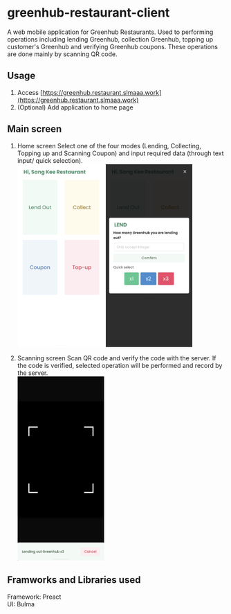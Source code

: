 # greenhub-restaurant-client

A web mobile application for Greenhub Restaurants. Used to performing operations including lending Greenhub, collection Greenhub, topping up customer's Greenhub and verifying Greenhub coupons. These operations are done mainly by scanning QR code.

## Usage

1. Access [https://greenhub.restaurant.slmaaa.work](https://greenhub.restaurant.slmaaa.work)
2. (Optional) Add application to home page

## Main screen

1.  Home screen
    Select one of the four modes (Lending, Collecting, Topping up and Scanning Coupon) and input required data (through text input/ quick selection).<br/>
    <img src="screenshots/Screenshot_home.png" alt="screenshot" width="200"/>
    <img src="screenshots/Screenshot_home2.png" alt="screenshot" width="200"/>

2.  Scanning screen
    Scan QR code and verify the code with the server. If the code is verified, selected operation will be performed and record by the server.<br/>
    <img src="screenshots/Screenshot_scan.png" alt="screenshot" width="200"/>

## Framworks and Libraries used

Framework: Preact<br/>
UI: Bulma
